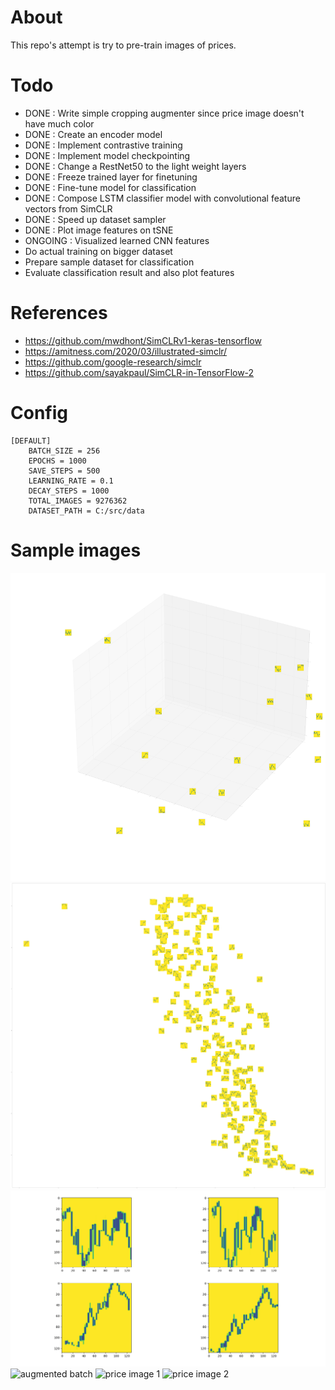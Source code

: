 # About
This repo's attempt is try to pre-train images of prices.

# Todo
- DONE : Write simple cropping augmenter since price image doesn't have much color
- DONE : Create an encoder model
- DONE : Implement contrastive training
- DONE : Implement model checkpointing
- DONE : Change a RestNet50 to the light weight layers
- DONE : Freeze trained layer for finetuning
- DONE : Fine-tune model for classification
- DONE : Compose LSTM classifier model with convolutional feature vectors from SimCLR
- DONE : Speed up dataset sampler
- DONE : Plot image features on tSNE
- ONGOING : Visualized learned CNN features
- Do actual training on bigger dataset
- Prepare sample dataset for classification
- Evaluate classification result and also plot features

# References
- https://github.com/mwdhont/SimCLRv1-keras-tensorflow
- https://amitness.com/2020/03/illustrated-simclr/
- https://github.com/google-research/simclr
- https://github.com/sayakpaul/SimCLR-in-TensorFlow-2

# Config
    [DEFAULT]
		BATCH_SIZE = 256
		EPOCHS = 1000
		SAVE_STEPS = 500
		LEARNING_RATE = 0.1
		DECAY_STEPS = 1000
		TOTAL_IMAGES = 9276362
		DATASET_PATH = C:/src/data

# Sample images
![tSNE 3D](images/scattering3d.png?raw=true "tSNE 3D")
![tSNE](images/tSNE.png?raw=true "tSNE")
![grayscale augmented batch](images/Figure_1.png?raw=true "grayscale augmented batch")
![augmented batch](images/crop_augmented_batch.png?raw=true "Augmented batch")
![price image 1](images/2020-03-02_30_330.png?raw=true "Price image 1")
![price image 2](images/2020-03-02_30_300.png?raw=true "Price image 2")


